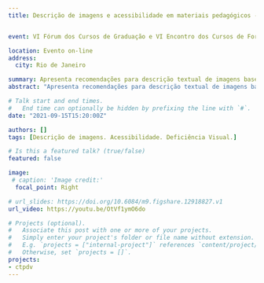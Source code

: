 ```yaml
---
title: Descrição de imagens e acessibilidade em materiais pedagógicos - caminhos para a inclusão.


event: VI Fórum dos Cursos de Graduação e VI Encontro dos Cursos de Formação de Professores da UNIRIO

location: Evento on-line
address:
  city: Rio de Janeiro

summary: Apresenta recomendações para descrição textual de imagens baseadas na experiência do projeto CTP-DV.
abstract: "Apresenta recomendações para descrição textual de imagens baseadas na experiência do projeto CTP-DV."

# Talk start and end times.
#   End time can optionally be hidden by prefixing the line with `#`.
date: "2021-09-15T15:20:00Z"

authors: []
tags: [Descrição de imagens. Acessibilidade. Deficiência Visual.]

# Is this a featured talk? (true/false)
featured: false

image:
 # caption: 'Image credit:'
  focal_point: Right

# url_slides: https://doi.org/10.6084/m9.figshare.12918827.v1
url_video: https://youtu.be/OtVf1ymO6do

# Projects (optional).
#   Associate this post with one or more of your projects.
#   Simply enter your project's folder or file name without extension.
#   E.g. `projects = ["internal-project"]` references `content/project/deep-learning/index.md`.
#   Otherwise, set `projects = []`.
projects:
- ctpdv
---
```


